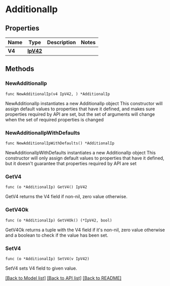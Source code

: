 # AdditionalIp

## Properties

Name | Type | Description | Notes
------------ | ------------- | ------------- | -------------
**V4** | [**IpV42**](IpV42.md) |  | 

## Methods

### NewAdditionalIp

`func NewAdditionalIp(v4 IpV42, ) *AdditionalIp`

NewAdditionalIp instantiates a new AdditionalIp object
This constructor will assign default values to properties that have it defined,
and makes sure properties required by API are set, but the set of arguments
will change when the set of required properties is changed

### NewAdditionalIpWithDefaults

`func NewAdditionalIpWithDefaults() *AdditionalIp`

NewAdditionalIpWithDefaults instantiates a new AdditionalIp object
This constructor will only assign default values to properties that have it defined,
but it doesn't guarantee that properties required by API are set

### GetV4

`func (o *AdditionalIp) GetV4() IpV42`

GetV4 returns the V4 field if non-nil, zero value otherwise.

### GetV4Ok

`func (o *AdditionalIp) GetV4Ok() (*IpV42, bool)`

GetV4Ok returns a tuple with the V4 field if it's non-nil, zero value otherwise
and a boolean to check if the value has been set.

### SetV4

`func (o *AdditionalIp) SetV4(v IpV42)`

SetV4 sets V4 field to given value.



[[Back to Model list]](../README.md#documentation-for-models) [[Back to API list]](../README.md#documentation-for-api-endpoints) [[Back to README]](../README.md)


